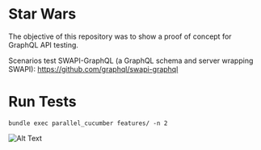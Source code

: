 # Star Wars

The objective of this repository was to show a proof of concept for GraphQL API testing. 

Scenarios test SWAPI-GraphQL (a GraphQL schema and server wrapping SWAPI):
https://github.com/graphql/swapi-graphql

# Run Tests

`bundle exec parallel_cucumber features/ -n 2`

![Alt Text](https://media0.giphy.com/media/3o7ZeTmU77UlPyeR2w/source.gif)
